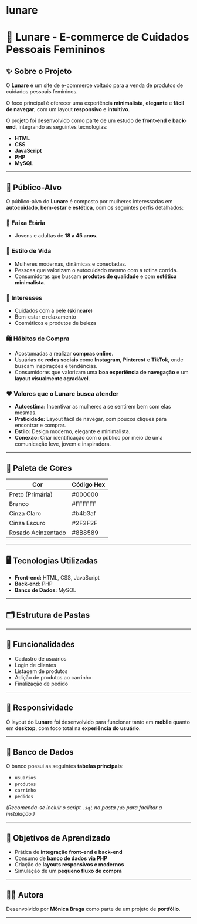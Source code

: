 # lunare

# 🌙 Lunare - E-commerce de Cuidados Pessoais Femininos

## ✨ Sobre o Projeto

O **Lunare** é um site de e-commerce voltado para a venda de produtos de cuidados pessoais femininos.

O foco principal é oferecer uma experiência **minimalista**, **elegante** e **fácil de navegar**, com um layout **responsivo** e **intuitivo**.

O projeto foi desenvolvido como parte de um estudo de **front-end** e **back-end**, integrando as seguintes tecnologias:

- **HTML**
- **CSS**
- **JavaScript**
- **PHP**
- **MySQL**

---

## 🎯 Público-Alvo

O público-alvo do **Lunare** é composto por mulheres interessadas em **autocuidado**, **bem-estar** e **estética**, com os seguintes perfis detalhados:

### 👩 Faixa Etária
- Jovens e adultas de **18 a 45 anos**.

### 🌱 Estilo de Vida
- Mulheres modernas, dinâmicas e conectadas.
- Pessoas que valorizam o autocuidado mesmo com a rotina corrida.
- Consumidoras que buscam **produtos de qualidade** e com **estética minimalista**.

### 💬 Interesses
- Cuidados com a pele (**skincare**)
- Bem-estar e relaxamento
- Cosméticos e produtos de beleza

### 🛍️ Hábitos de Compra
- Acostumadas a realizar **compras online**.
- Usuárias de **redes sociais** como **Instagram**, **Pinterest** e **TikTok**, onde buscam inspirações e tendências.
- Consumidoras que valorizam uma **boa experiência de navegação** e um **layout visualmente agradável**.

### ❤️ Valores que o Lunare busca atender
- **Autoestima:** Incentivar as mulheres a se sentirem bem com elas mesmas.
- **Praticidade:** Layout fácil de navegar, com poucos cliques para encontrar e comprar.
- **Estilo:** Design moderno, elegante e minimalista.
- **Conexão:** Criar identificação com o público por meio de uma comunicação leve, jovem e inspiradora.

---

## 🎨 Paleta de Cores

| Cor               | Código Hex |
|-------------------|------------|
| Preto (Primária)  | #000000    |
| Branco            | #FFFFFF    |
| Cinza Claro       | #b4b3af    |
| Cinza Escuro      | #2F2F2F    |
| Rosado Acinzentado| #8B8589    |

---

## 🖥️ Tecnologias Utilizadas

- **Front-end:** HTML, CSS, JavaScript
- **Back-end:** PHP
- **Banco de Dados:** MySQL

---

## 🗂️ Estrutura de Pastas


---

## 🔑 Funcionalidades

- Cadastro de usuários
- Login de clientes
- Listagem de produtos
- Adição de produtos ao carrinho
- Finalização de pedido

---

## 📲 Responsividade

O layout do **Lunare** foi desenvolvido para funcionar tanto em **mobile** quanto em **desktop**, com foco total na **experiência do usuário**.

---

## 🧱 Banco de Dados

O banco possui as seguintes **tabelas principais**:

- `usuarios`
- `produtos`
- `carrinho`
- `pedidos`

*(Recomenda-se incluir o script `.sql` na pasta `/db` para facilitar a instalação.)*

---

## 🎯 Objetivos de Aprendizado

- Prática de **integração front-end e back-end**
- Consumo de **banco de dados via PHP**
- Criação de **layouts responsivos e modernos**
- Simulação de um **pequeno fluxo de compra**

---

## 👩‍💻 Autora

Desenvolvido por **Mônica Braga** como parte de um projeto de **portfólio**.

---

